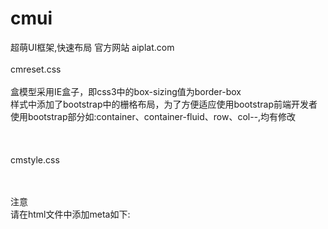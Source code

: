 # cmui
超萌UI框架,快速布局
官方网站 aiplat.com
<br /><br />cmreset.css
<br /><br />盒模型采用IE盒子，即css3中的box-sizing值为border-box
<br />样式中添加了bootstrap中的栅格布局，为了方便适应使用bootstrap前端开发者
<br />使用bootstrap部分如:container、container-fluid、row、col-*-*,均有修改
<br /><br />
<br /><br />cmstyle.css

<br /><br />注意
<br />请在html文件中添加meta如下:
<br /><br /><meta name="viewport" content="width=device-width,initial-scale=1,maximum-scale=1,user-scalable=no,shrink-to-fit=no">

